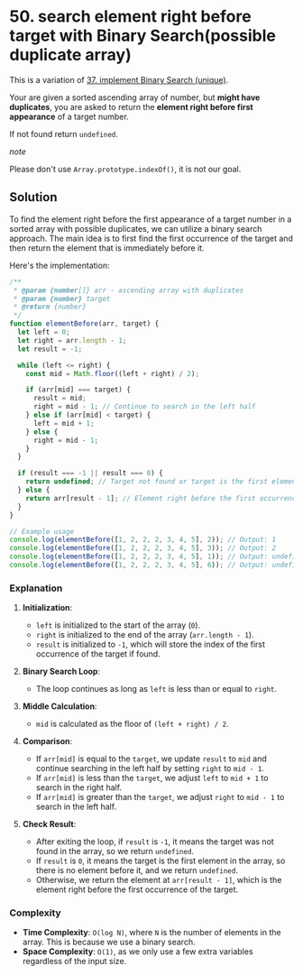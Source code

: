 # 50. search element right before target with Binary Search(possible duplicate array)

This is a variation of [37. implement Binary Search (unique)](https://bigfrontend.dev/problem/implement-Binary-Search-Unique).

Your are given a sorted ascending array of number, but **might have duplicates**, you are asked to return the **element right before first appearance** of a target number.

If not found return `undefined`.

*note*

Please don't use `Array.prototype.indexOf()`, it is not our goal.

## Solution

To find the element right before the first appearance of a target number in a sorted array with possible duplicates, we can utilize a binary search approach. The main idea is to first find the first occurrence of the target and then return the element that is immediately before it.

Here's the implementation:

```javascript
/**
 * @param {number[]} arr - ascending array with duplicates
 * @param {number} target
 * @return {number}
 */
function elementBefore(arr, target) {
  let left = 0;
  let right = arr.length - 1;
  let result = -1;

  while (left <= right) {
    const mid = Math.floor((left + right) / 2);

    if (arr[mid] === target) {
      result = mid;
      right = mid - 1; // Continue to search in the left half
    } else if (arr[mid] < target) {
      left = mid + 1;
    } else {
      right = mid - 1;
    }
  }

  if (result === -1 || result === 0) {
    return undefined; // Target not found or target is the first element
  } else {
    return arr[result - 1]; // Element right before the first occurrence of target
  }
}

// Example usage
console.log(elementBefore([1, 2, 2, 2, 3, 4, 5], 2)); // Output: 1
console.log(elementBefore([1, 2, 2, 2, 3, 4, 5], 3)); // Output: 2
console.log(elementBefore([1, 2, 2, 2, 3, 4, 5], 1)); // Output: undefined
console.log(elementBefore([1, 2, 2, 2, 3, 4, 5], 6)); // Output: undefined
```

### Explanation

1. **Initialization**:
   - `left` is initialized to the start of the array (`0`).
   - `right` is initialized to the end of the array (`arr.length - 1`).
   - `result` is initialized to `-1`, which will store the index of the first occurrence of the target if found.

2. **Binary Search Loop**:
   - The loop continues as long as `left` is less than or equal to `right`.

3. **Middle Calculation**:
   - `mid` is calculated as the floor of `(left + right) / 2`.

4. **Comparison**:
   - If `arr[mid]` is equal to the `target`, we update `result` to `mid` and continue searching in the left half by setting `right` to `mid - 1`.
   - If `arr[mid]` is less than the `target`, we adjust `left` to `mid + 1` to search in the right half.
   - If `arr[mid]` is greater than the `target`, we adjust `right` to `mid - 1` to search in the left half.

5. **Check Result**:
   - After exiting the loop, if `result` is `-1`, it means the target was not found in the array, so we return `undefined`.
   - If `result` is `0`, it means the target is the first element in the array, so there is no element before it, and we return `undefined`.
   - Otherwise, we return the element at `arr[result - 1]`, which is the element right before the first occurrence of the target.

### Complexity

- **Time Complexity**: `O(log N)`, where `N` is the number of elements in the array. This is because we use a binary search.
- **Space Complexity**: `O(1)`, as we only use a few extra variables regardless of the input size.